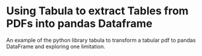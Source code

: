 # Using Tabula to extract Tables from PDFs into pandas Dataframe

An example of the python library tabula to transform a tabular pdf to pandas DataFrame and exploring one limitation.
